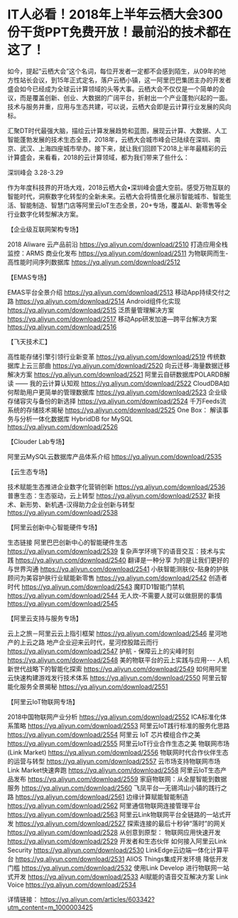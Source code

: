 # IT人必看！2018年上半年云栖大会300份干货PPT免费开放！最前沿的技术都在这了！

如今，提起“云栖大会”这个名词，每位开发者一定都不会感到陌生，从09年的地方性站长会议，到15年正式定名，落户云栖小镇，这一阿里巴巴集团主办的开发者盛会如今已经成为全球云计算领域的头等大事。云栖大会不仅仅是一个简单的会议，而是覆盖创新、创业、大数据的广阔平台，折射出一个产业蓬勃兴起的一面。技术与服务并重，应用与生态共建，可以说，云栖大会即是云计算行业发展的风向标。

汇聚DT时代最强大脑，描绘云计算发展趋势和蓝图，展现云计算、大数据、人工智能蓬勃发展的技术生态全景，2018年，云栖大会城市峰会已陆续在深圳、南京、武汉、上海四座城市举办。接下来，就让我们回顾下2018上半年最精彩的云计算盛会，来看看，2018的云计算领域，都为我们带来了些什么：


深圳峰会 3.28-3.29

作为年度科技界的开场大戏，2018云栖大会•深圳峰会盛大空前。感受万物互联的智能时代，洞察数字化转型的全新未来。云栖大会将情景化展示智能城市、智能生活、智能制造、智慧门店等阿里云IoT生态全景，20+专场，覆盖AI、新零售等全行业数字化转型解决方案。

【企业级互联网架构专场】

2018 Aliware 云产品前沿
https://yq.aliyun.com/download/2510
打造应用全栈监控：ARMS 商业化发布
https://yq.aliyun.com/download/2511
为物联网而生-高性能时间序列数据库
https://yq.aliyun.com/download/2512

【EMAS专场】

EMAS平台全景介绍
https://yq.aliyun.com/download/2513
移动App持续交付之路
https://yq.aliyun.com/download/2514
Android组件化实现
https://yq.aliyun.com/download/2515
泛质量管理解决方案
https://yq.aliyun.com/download/2517
移动App研发加速—跨平台解决方案
https://yq.aliyun.com/download/2516

【飞天技术汇】

高性能存储引擎引领行业新变革
https://yq.aliyun.com/download/2519
传统数据库上云三部曲
https://yq.aliyun.com/download/2520
向云迁移-海量数据迁移解决方案
https://yq.aliyun.com/download/2521
阿里云自研数据库POLARDB解读 —— 我的云计算认知观
https://yq.aliyun.com/download/2522
CloudDBA如何帮助用户更简单的管理数据库
https://yq.aliyun.com/download/2523
企业级存储容灾与备份的新选择
https://yq.aliyun.com/download/2524
千万Feeds流系统的存储技术揭秘
https://yq.aliyun.com/download/2525
One Box： 解读事务与分析一体化数据库 HybridDB for MySQL
https://yq.aliyun.com/download/2526

【Clouder Lab专场】

阿里云MySQL云数据库产品体系介绍
https://yq.aliyun.com/download/2535

【云生态专场】

技术赋能生态推进企业数字化营销创新
https://yq.aliyun.com/download/2536
普惠生态：生态驱动，云上转型
https://yq.aliyun.com/download/2537
新技术、新形势、新机遇-汉得助力企业创新与转型
https://yq.aliyun.com/download/2538

【阿里云创新中心智能硬件专场】

生态链接 阿里巴巴创新中心的智能硬件生态
https://yq.aliyun.com/download/2539
复杂声学环境下的语音交互：技术与实践
https://yq.aliyun.com/download/2540
翻译是一种分享 为的是让我们更好的与世界沟通
https://yq.aliyun.com/download/2541
小肤智能测肤仪-贴身的护肤顾问为美容护肤行业赋能新零售
https://yq.aliyun.com/download/2542
创造者时代
https://yq.aliyun.com/download/2543
魔盯D1智能门禁机
https://yq.aliyun.com/download/2544
无人炊-不需要人就可以做厨房的事情
https://yq.aliyun.com/download/2545

【阿里云支持与服务专场】

云上之旅－阿里云云上指引框架
https://yq.aliyun.com/download/2546
星河地产的上云之路 地产企业迎来云时代，星河控股踏云而行
https://yq.aliyun.com/download/2547
护航 - 保障云上的尖峰时刻
https://yq.aliyun.com/download/2548
美的物联平台的云上实践与应用--- 人机新世代战略下的智能化探索
https://yq.aliyun.com/download/2549
如何用阿里云快速构建游戏发行技术体系
https://yq.aliyun.com/download/2550
阿里云智能化服务全景揭秘
https://yq.aliyun.com/download/2551

【阿里云IoT物联网专场】

2018中国物联网产业分析
https://yq.aliyun.com/download/2552
ICA标准化体系策略
https://yq.aliyun.com/download/2553
阿里云IoT践行标准的服务化思路
https://yq.aliyun.com/download/2554
阿里云 IoT 芯片模组合作之美
https://yq.aliyun.com/download/2555
阿里云IoT行业合作生态之美 物联网市场(Link Market)
https://yq.aliyun.com/download/2556
物联网时代合作伙伴生态的运营与转型
https://yq.aliyun.com/download/2557
云市场支持物联网市场Link Market快速奔跑
https://yq.aliyun.com/download/2558
阿里云IoT生态产品发布
https://yq.aliyun.com/download/2559
家庭物联网：从全屋智能到数据服务
https://yq.aliyun.com/download/2560
飞凤平台—无锡鸿山小镇的践行之路
https://yq.aliyun.com/download/2561
边缘计算赋能智能制造
https://yq.aliyun.com/download/2562
阿里通信物联网连接管理平台
https://yq.aliyun.com/download/2563
阿里云Link物联网平台全链路的一站式开发
https://yq.aliyun.com/download/2527
探索连接的最后十秒钟“落时”的网关
https://yq.aliyun.com/download/2528
从创意到原型： 物联网应用快速开发
https://yq.aliyun.com/download/2529
开发者和生态伙伴 如何接入阿里云Link Security
https://yq.aliyun.com/download/2530
LinkEdge云边端一体化计算平台
https://yq.aliyun.com/download/2531
AliOS Things集成开发环境 降低开发门槛
https://yq.aliyun.com/download/2532
使用Link Develop 进行物联网一站式开发
https://yq.aliyun.com/download/2533
AI赋能的语音交互解决方案 Link Voice
https://yq.aliyun.com/download/2534

详情链接： https://yq.aliyun.com/articles/603342?utm_content=m_1000003425